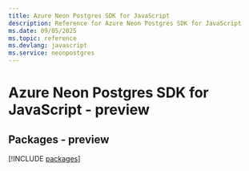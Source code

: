 ```yaml
---
title: Azure Neon Postgres SDK for JavaScript
description: Reference for Azure Neon Postgres SDK for JavaScript
ms.date: 09/05/2025
ms.topic: reference
ms.devlang: javascript
ms.service: neonpostgres
---
```

# Azure Neon Postgres SDK for JavaScript - preview
## Packages - preview
[!INCLUDE [packages](neon-postgres-index.md)]